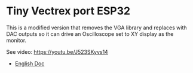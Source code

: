 # Tiny Vectrex port ESP32

This is a modified version that removes the VGA library and replaces with DAC outputs so it can drive an Oscilloscope set to XY display as the monitor.

See video: https://youtu.be/J523SKyvs14

<ul>
 <li><a href='readmeEnglish.md'>English Doc</a></li>
</ul>
